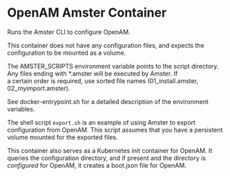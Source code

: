 # OpenAM Amster Container

Runs the Amster CLI to configure OpenAM. 

This container does not have any configuration files, and expects
the configuration to be mounted as a volume.

The AMSTER_SCRIPTS environment variable points to the script directory. Any files 
ending with *.amster will be executed by Amster. If  
a certain order is required, use sorted file names (01_install.amster, 02_myimport.amster).

See docker-entrypoint.sh for a detailed description of the environment variables.

The shell script `export.sh` is an example of using Amster to export configuration from OpenAM. This script assumes 
that you have a persistent volume mounted for the exported files.

This container also serves as a Kubernetes init container for OpenAM. It queries the configuration
directory, and if present and the directory is *configured* for OpenAM, it creates a boot.json file for OpenAM.
